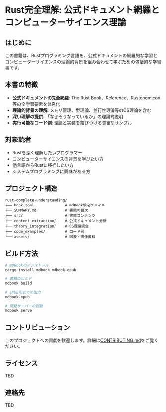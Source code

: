 # Rust完全理解: 公式ドキュメント網羅とコンピューターサイエンス理論

## はじめに

この書籍は、Rustプログラミング言語を、公式ドキュメントの網羅的な学習とコンピューターサイエンスの理論的背景を組み合わせて学ぶための包括的な学習書です。

## 本書の特徴

- **公式ドキュメントの完全網羅**: The Rust Book、Reference、Rustonomicon等の全学習要素を体系化
- **理論的背景の理解**: メモリ管理、型理論、並行性理論等のCS理論を含む
- **深い理解の提供**: 「なぜそうなっているか」の理論的説明
- **実行可能なコード例**: 理論と実装を結びつける豊富なサンプル

## 対象読者

- Rustを深く理解したいプログラマー
- コンピューターサイエンスの背景を学びたい方
- 他言語からRustに移行したい方
- システムプログラミングに興味がある方

## プロジェクト構造

```
rust-complete-understanding/
├── book.toml              # mdBook設定ファイル
├── SUMMARY.md             # 書籍の目次
├── src/                   # 書籍コンテンツ
├── content_extraction/    # 公式ドキュメント分析
├── theory_integration/    # CS理論統合
├── code_examples/         # コード例
└── assets/                # 図表・画像資料
```

## ビルド方法

```bash
# mdBookのインストール
cargo install mdbook mdbook-epub

# 書籍のビルド
mdbook build

# EPUB形式での出力
mdbook-epub

# 開発サーバーの起動
mdbook serve
```

## コントリビューション

このプロジェクトへの貢献を歓迎します。詳細は[CONTRIBUTING.md](CONTRIBUTING.md)をご覧ください。

## ライセンス

TBD

## 連絡先

TBD